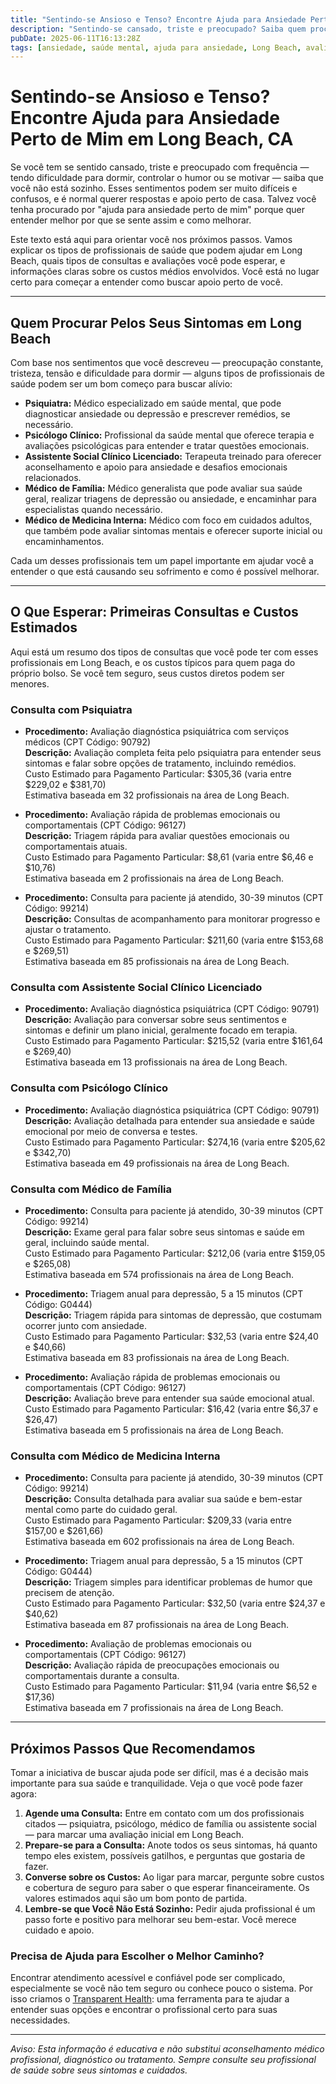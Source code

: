 ```yaml
---
title: "Sentindo-se Ansioso e Tenso? Encontre Ajuda para Ansiedade Perto de Mim em Long Beach, CA"
description: "Sentindo-se cansado, triste e preocupado? Saiba quem procurar e o que esperar para ajuda com ansiedade perto de você em Long Beach, com informações claras sobre custos."
pubDate: 2025-06-11T16:13:28Z
tags: [ansiedade, saúde mental, ajuda para ansiedade, Long Beach, avaliação psiquiátrica, terapia, custos de saúde]
---
```


# Sentindo-se Ansioso e Tenso? Encontre Ajuda para Ansiedade Perto de Mim em Long Beach, CA

Se você tem se sentido cansado, triste e preocupado com frequência — tendo dificuldade para dormir, controlar o humor ou se motivar — saiba que você não está sozinho. Esses sentimentos podem ser muito difíceis e confusos, e é normal querer respostas e apoio perto de casa. Talvez você tenha procurado por "ajuda para ansiedade perto de mim" porque quer entender melhor por que se sente assim e como melhorar.

Este texto está aqui para orientar você nos próximos passos. Vamos explicar os tipos de profissionais de saúde que podem ajudar em Long Beach, quais tipos de consultas e avaliações você pode esperar, e informações claras sobre os custos médios envolvidos. Você está no lugar certo para começar a entender como buscar apoio perto de você.

---

## Quem Procurar Pelos Seus Sintomas em Long Beach

Com base nos sentimentos que você descreveu — preocupação constante, tristeza, tensão e dificuldade para dormir — alguns tipos de profissionais de saúde podem ser um bom começo para buscar alívio:

- **Psiquiatra:** Médico especializado em saúde mental, que pode diagnosticar ansiedade ou depressão e prescrever remédios, se necessário.
- **Psicólogo Clínico:** Profissional da saúde mental que oferece terapia e avaliações psicológicas para entender e tratar questões emocionais.
- **Assistente Social Clínico Licenciado:** Terapeuta treinado para oferecer aconselhamento e apoio para ansiedade e desafios emocionais relacionados.
- **Médico de Família:** Médico generalista que pode avaliar sua saúde geral, realizar triagens de depressão ou ansiedade, e encaminhar para especialistas quando necessário.
- **Médico de Medicina Interna:** Médico com foco em cuidados adultos, que também pode avaliar sintomas mentais e oferecer suporte inicial ou encaminhamentos.

Cada um desses profissionais tem um papel importante em ajudar você a entender o que está causando seu sofrimento e como é possível melhorar.

---

## O Que Esperar: Primeiras Consultas e Custos Estimados

Aqui está um resumo dos tipos de consultas que você pode ter com esses profissionais em Long Beach, e os custos típicos para quem paga do próprio bolso. Se você tem seguro, seus custos diretos podem ser menores.

### Consulta com Psiquiatra

- **Procedimento:** Avaliação diagnóstica psiquiátrica com serviços médicos (CPT Código: 90792)  
  **Descrição:** Avaliação completa feita pelo psiquiatra para entender seus sintomas e falar sobre opções de tratamento, incluindo remédios.  
  Custo Estimado para Pagamento Particular: $305,36 (varia entre $229,02 e $381,70)  
  Estimativa baseada em 32 profissionais na área de Long Beach.

- **Procedimento:** Avaliação rápida de problemas emocionais ou comportamentais (CPT Código: 96127)  
  **Descrição:** Triagem rápida para avaliar questões emocionais ou comportamentais atuais.  
  Custo Estimado para Pagamento Particular: $8,61 (varia entre $6,46 e $10,76)  
  Estimativa baseada em 2 profissionais na área de Long Beach.

- **Procedimento:** Consulta para paciente já atendido, 30-39 minutos (CPT Código: 99214)  
  **Descrição:** Consultas de acompanhamento para monitorar progresso e ajustar o tratamento.  
  Custo Estimado para Pagamento Particular: $211,60 (varia entre $153,68 e $269,51)  
  Estimativa baseada em 85 profissionais na área de Long Beach.

### Consulta com Assistente Social Clínico Licenciado

- **Procedimento:** Avaliação diagnóstica psiquiátrica (CPT Código: 90791)  
  **Descrição:** Avaliação para conversar sobre seus sentimentos e sintomas e definir um plano inicial, geralmente focado em terapia.  
  Custo Estimado para Pagamento Particular: $215,52 (varia entre $161,64 e $269,40)  
  Estimativa baseada em 13 profissionais na área de Long Beach.

### Consulta com Psicólogo Clínico

- **Procedimento:** Avaliação diagnóstica psiquiátrica (CPT Código: 90791)  
  **Descrição:** Avaliação detalhada para entender sua ansiedade e saúde emocional por meio de conversa e testes.  
  Custo Estimado para Pagamento Particular: $274,16 (varia entre $205,62 e $342,70)  
  Estimativa baseada em 49 profissionais na área de Long Beach.

### Consulta com Médico de Família

- **Procedimento:** Consulta para paciente já atendido, 30-39 minutos (CPT Código: 99214)  
  **Descrição:** Exame geral para falar sobre seus sintomas e saúde em geral, incluindo saúde mental.  
  Custo Estimado para Pagamento Particular: $212,06 (varia entre $159,05 e $265,08)  
  Estimativa baseada em 574 profissionais na área de Long Beach.

- **Procedimento:** Triagem anual para depressão, 5 a 15 minutos (CPT Código: G0444)  
  **Descrição:** Triagem rápida para sintomas de depressão, que costumam ocorrer junto com ansiedade.  
  Custo Estimado para Pagamento Particular: $32,53 (varia entre $24,40 e $40,66)  
  Estimativa baseada em 83 profissionais na área de Long Beach.

- **Procedimento:** Avaliação rápida de problemas emocionais ou comportamentais (CPT Código: 96127)  
  **Descrição:** Avaliação breve para entender sua saúde emocional atual.  
  Custo Estimado para Pagamento Particular: $16,42 (varia entre $6,37 e $26,47)  
  Estimativa baseada em 5 profissionais na área de Long Beach.

### Consulta com Médico de Medicina Interna

- **Procedimento:** Consulta para paciente já atendido, 30-39 minutos (CPT Código: 99214)  
  **Descrição:** Consulta detalhada para avaliar sua saúde e bem-estar mental como parte do cuidado geral.  
  Custo Estimado para Pagamento Particular: $209,33 (varia entre $157,00 e $261,66)  
  Estimativa baseada em 602 profissionais na área de Long Beach.

- **Procedimento:** Triagem anual para depressão, 5 a 15 minutos (CPT Código: G0444)  
  **Descrição:** Triagem simples para identificar problemas de humor que precisem de atenção.  
  Custo Estimado para Pagamento Particular: $32,50 (varia entre $24,37 e $40,62)  
  Estimativa baseada em 87 profissionais na área de Long Beach.

- **Procedimento:** Avaliação de problemas emocionais ou comportamentais (CPT Código: 96127)  
  **Descrição:** Avaliação rápida de preocupações emocionais ou comportamentais durante a consulta.  
  Custo Estimado para Pagamento Particular: $11,94 (varia entre $6,52 e $17,36)  
  Estimativa baseada em 7 profissionais na área de Long Beach.

---

## Próximos Passos Que Recomendamos

Tomar a iniciativa de buscar ajuda pode ser difícil, mas é a decisão mais importante para sua saúde e tranquilidade. Veja o que você pode fazer agora:

1. **Agende uma Consulta:** Entre em contato com um dos profissionais citados — psiquiatra, psicólogo, médico de família ou assistente social — para marcar uma avaliação inicial em Long Beach.
2. **Prepare-se para a Consulta:** Anote todos os seus sintomas, há quanto tempo eles existem, possíveis gatilhos, e perguntas que gostaria de fazer.
3. **Converse sobre os Custos:** Ao ligar para marcar, pergunte sobre custos e cobertura de seguro para saber o que esperar financeiramente. Os valores estimados aqui são um bom ponto de partida.
4. **Lembre-se que Você Não Está Sozinho:** Pedir ajuda profissional é um passo forte e positivo para melhorar seu bem-estar. Você merece cuidado e apoio.

### Precisa de Ajuda para Escolher o Melhor Caminho?

Encontrar atendimento acessível e confiável pode ser complicado, especialmente se você não tem seguro ou conhece pouco o sistema. Por isso criamos o [Transparent Health](https://transparenthealth.ai): uma ferramenta para te ajudar a entender suas opções e encontrar o profissional certo para suas necessidades.

---

*Aviso: Esta informação é educativa e não substitui aconselhamento médico profissional, diagnóstico ou tratamento. Sempre consulte seu profissional de saúde sobre seus sintomas e cuidados.*  
